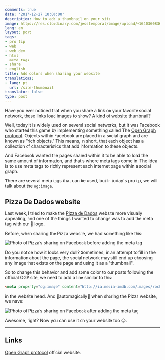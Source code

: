 ```yaml
---
comments: true
date: '2017-12-27 10:00:00'
description: How to add a thumbnail on your site
image: https://res.cloudinary.com/jesstemporal/image/upload/v1640360836/covers/pro_tip_voc9gk.png
lang: en
layout: post
tags:
- pro tip
- web
- web dev
- html
- meta tags
- share
- english
title: Add colors when sharing your website
translations:
- lang: pt
  url: /site-thumbnail
translator: false
type: post
---
```



Have you ever noticed that when you share a link on your favorite social network, these links load images to show? A kind of website thumbnail?

Well, today it is widely used on several social networks, but it was Facebook who started this game by implementing something called The [Open Graph protocol](http://ogp.me/). Objects within Facebook are placed in a social graph and are known as "rich objects." This means, in short, that each object has a collection of characteristics that add information to these objects.

And Facebook wanted the pages shared within it to be able to load the same amount of information, and that's where meta tags come in. The idea is to use meta tags to richly represent each internet page within a social graph.

There are several meta tags that can be used, but in today's pro tip, we will talk about the `og:image`.

## Pizza De Dados website

Last week, I tried to make the [Pizza de Dados](https://pizzadedados/en) website more visually appealing, and one of the things I wanted to change was to add the meta tag with our 🍕 logo.

Before, when sharing the Pizza website, we had something like this:

![Photo of Pizza’s sharing on Facebook before adding the meta tag](/images/og-image/antes-tag.png)

Do you notice how it looks very dull? Sometimes, in an attempt to fill in the information about the page, the social network may still end up choosing any image that exists on the page and using it as a "thumbnail".

So to change this behavior and add some color to our posts following the official OGP site, we need to add a line similar to this:

```html
<meta property="og:image" content="http://ia.media-imdb.com/images/rock.jpg" />
```

in the website head. And 🌈automagically🌈 when sharing the Pizza website, we have:

![Photo of Pizza’s sharing on Facebook after adding the meta tag](/images/og-image/depois-tag.png)

Awesome, right? Now you can use it on your website too 😉.

---

## Links

[Open Graph protocol](http://ogp.me/) official website.
